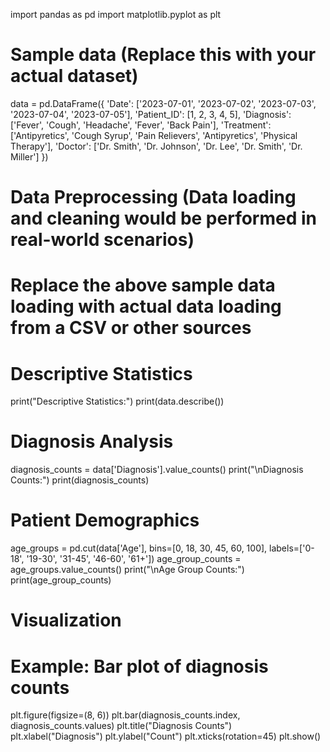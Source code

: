import pandas as pd
import matplotlib.pyplot as plt

# Sample data (Replace this with your actual dataset)
data = pd.DataFrame({
    'Date': ['2023-07-01', '2023-07-02', '2023-07-03', '2023-07-04', '2023-07-05'],
    'Patient_ID': [1, 2, 3, 4, 5],
    'Diagnosis': ['Fever', 'Cough', 'Headache', 'Fever', 'Back Pain'],
    'Treatment': ['Antipyretics', 'Cough Syrup', 'Pain Relievers', 'Antipyretics', 'Physical Therapy'],
    'Doctor': ['Dr. Smith', 'Dr. Johnson', 'Dr. Lee', 'Dr. Smith', 'Dr. Miller']
})

# Data Preprocessing (Data loading and cleaning would be performed in real-world scenarios)
# Replace the above sample data loading with actual data loading from a CSV or other sources

# Descriptive Statistics
print("Descriptive Statistics:")
print(data.describe())

# Diagnosis Analysis
diagnosis_counts = data['Diagnosis'].value_counts()
print("\nDiagnosis Counts:")
print(diagnosis_counts)

# Patient Demographics
age_groups = pd.cut(data['Age'], bins=[0, 18, 30, 45, 60, 100], labels=['0-18', '19-30', '31-45', '46-60', '61+'])
age_group_counts = age_groups.value_counts()
print("\nAge Group Counts:")
print(age_group_counts)

# Visualization
# Example: Bar plot of diagnosis counts
plt.figure(figsize=(8, 6))
plt.bar(diagnosis_counts.index, diagnosis_counts.values)
plt.title("Diagnosis Counts")
plt.xlabel("Diagnosis")
plt.ylabel("Count")
plt.xticks(rotation=45)
plt.show()
